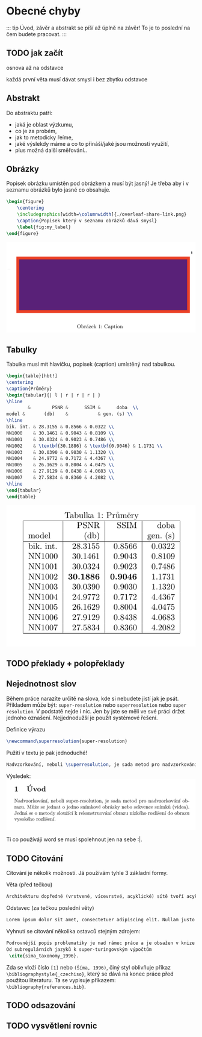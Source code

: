 # Obecné chyby

::: tip
Úvod, závěr a abstrakt se píší až úplně na závěr! To je to poslední na čem budete pracovat.
:::

## TODO jak začít
osnova až na odstavce

každá první věta musí dávat smysl i bez zbytku odstavce

## Abstrakt
Do abstraktu patří:
- jaká je oblast výzkumu, 
- co je za probém,
- jak to metodicky řeíme, 
- jaké výslekdy máme a co to přináší/jaké jsou možnosti využití,
- plus možná další směřování..

## Obrázky

Popisek obrázku umístěn pod obrázkem a musí být jasný! Je třeba aby i v seznamu obrázků bylo jasné co obsahuje.

```latex
\begin{figure}
    \centering
    \includegraphics[width=\columnwidth]{./overleaf-share-link.png}
    \caption{Popisek který v seznamu obrázků dává smysl}
    \label{fig:my_label}
\end{figure}
```

![search.png](../img/caption.png)

## Tabulky

Tabulka musí mít hlavičku, popisek (caption) umístěný nad tabulkou.

```latex
\begin{table}[hbt!]  
\centering
\caption{Průměry}
\begin{tabular}{| l | r | r | r | }
\hline
        &        PSNR &      SSIM &      doba  \\
model &       (db)    &           & gen. (s) \\
\hline
bik. int. & 28.3155 & 0.8566 & 0.0322 \\
NN1000    & 30.1461 & 0.9043 & 0.8109 \\
NN1001    & 30.0324 & 0.9023 & 0.7486 \\
NN1002    & \textbf{30.1886} & \textbf{0.9046} & 1.1731 \\
NN1003    & 30.0390 & 0.9030 & 1.1320 \\
NN1004    & 24.9772 & 0.7172 & 4.4367 \\
NN1005    & 26.1629 & 0.8004 & 4.0475 \\
NN1006    & 27.9129 & 0.8438 & 4.0683 \\
NN1007    & 27.5834 & 0.8360 & 4.2082 \\
\hline
\end{tabular}
\end{table}
```

![search.png](../img/table.png)


## TODO překlady + polopřeklady

## Nejednotnost slov

Během práce narazíte určitě na slova, kde si nebudete jistí jak je psát. Příkladem může být: `super-resolution` nebo `superresolution` nebo `super resolution`. V podstatě nejde i nic. Jen by jste se měli ve své práci držet jednoho oznašení. Nejjednodužší je použít systémové řešení.

Definice výrazu
```latex
\newcommand\superresolution{super-resolution}
```

Pužití v textu je pak jednoduché!
```latex
Nadvzorkování, neboli \superresolution, je sada metod pro nadvzorkování obrazu. Může se jednat o jedno snímkové obrázky nebo sekvence snímků (videa). Jedná se o metody sloužící k rekonstruování obrazu nízkého rozlišení do obrazu vysokého rozlišení. 
```

Výsledek:
![search.png](../img/superresolution.png)

Ti co používájí word se musí spolehnout jen na sebe :|.

## TODO Citování

Citování je několik možností. Já používám tyhle 3 základní formy.

Věta (před tečkou)
```latex
Architekturu dopředné (vrstvené, vícevrstvé, acyklické) sítě tvoří acyklický graf \cite{zdroj}.
```

Odstavec (za tečkou poslední věty)
```latex
Lorem ipsum dolor sit amet, consectetuer adipiscing elit. Nullam justo enim, consectetuer nec, ullamcorper ac, vestibulum in, elit. Praesent vitae arcu tempor neque lacinia pretium. Nunc dapibus tortor vel mi dapibus sollicitudin. Duis sapien nunc, commodo et, interdum suscipit, sollicitudin et, dolor. Vivamus luctus egestas leo. Aliquam in lorem sit amet leo accumsan lacinia. Integer imperdiet lectus quis justo. Donec ipsum massa, ullamcorper in, auctor et, scelerisque sed, est. Nam quis nulla. Nam sed tellus id magna elementum tincidunt. Duis pulvinar. Nullam lectus justo, vulputate eget mollis sed, tempor sed magna. Ut enim ad minima veniam, quis nostrum exercitationem ullam corporis suscipit laboriosam, nisi ut aliquid ex ea commodi consequatur? Sed convallis magna eu sem. Mauris elementum mauris vitae tortor. Suspendisse nisl. Aliquam erat volutpat. \cite{zdroj}
```

Vyhnutí se citování několika ostavců stejným zdrojem:
```latex
Podrovnější popis problematiky je nad rámec práce a je obsažen v knize Taxonomie výpočetních modelů neuronových sítí:
Od subregulárních jazyků k super-turingovským výpočtům
 \cite{sima_taxonomy_1996}.
```

Zda se vloží číslo `[1]` nebo `(Šíma, 1996)`, činý styl oblivňuje příkaz `\bibliographystyle{_czechiso}`, který se dává na konec práce před použitou literaturu. Ta se vypisuje příkazem: `\bibliography{references.bib}`.


## TODO odsazování

## TODO vysvětlení rovnic
